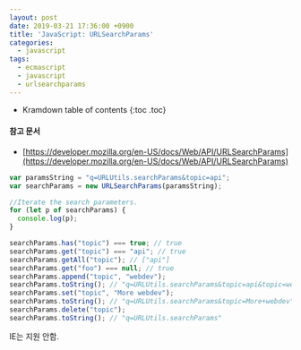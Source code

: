 ```yaml
---
layout: post
date: 2019-03-21 17:36:00 +0900
title: 'JavaScript: URLSearchParams'
categories:
  - javascript
tags:
  - ecmascript
  - javascript
  - urlsearchparams
---
```


* Kramdown table of contents
{:toc .toc}

#### 참고 문서

- [https://developer.mozilla.org/en-US/docs/Web/API/URLSearchParams](https://developer.mozilla.org/en-US/docs/Web/API/URLSearchParams)

```js
var paramsString = "q=URLUtils.searchParams&topic=api";
var searchParams = new URLSearchParams(paramsString);

//Iterate the search parameters.
for (let p of searchParams) {
  console.log(p);
}

searchParams.has("topic") === true; // true
searchParams.get("topic") === "api"; // true
searchParams.getAll("topic"); // ["api"]
searchParams.get("foo") === null; // true
searchParams.append("topic", "webdev");
searchParams.toString(); // "q=URLUtils.searchParams&topic=api&topic=webdev"
searchParams.set("topic", "More webdev");
searchParams.toString(); // "q=URLUtils.searchParams&topic=More+webdev"
searchParams.delete("topic");
searchParams.toString(); // "q=URLUtils.searchParams"
```

IE는 지원 안함.
